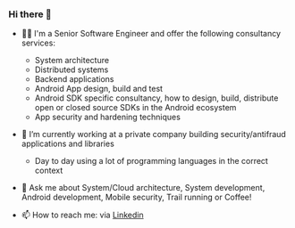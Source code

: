 ### Hi there 👋

- 🧑‍💻 I'm a Senior Software Engineer and offer the following consultancy services:
  - System architecture 
  - Distributed systems
  - Backend applications
  - Android App design, build and test
  - Android SDK specific consultancy, how to design, build, distribute open or closed source SDKs in the Android ecosystem
  - App security and hardening techniques

- 🔭 I’m currently working at a private company building security/antifraud applications and libraries
  - Day to day using a lot of programming languages in the correct context

- 💬 Ask me about System/Cloud architecture, System development, Android development, Mobile security,  Trail running or Coffee!  
- 📫 How to reach me: via [Linkedin](https://www.linkedin.com/in/wiliam-teodoro-silva/) 
